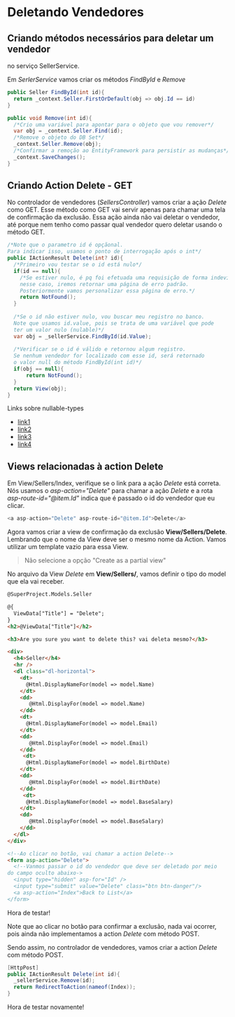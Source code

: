 # Deletando Vendedores

## Criando métodos necessários para deletar um vendedor 
no serviço SellerService.

Em _SerlerService_ vamos criar os métodos _FindById_ e _Remove_

```cs
public Seller FindById(int id){
  return _context.Seller.FirstOrDefault(obj => obj.Id == id)
}

public void Remove(int id){
  /*Crio uma variável para apontar para o objeto que vou remover*/
  var obj = _context.Seller.Find(id);
  /*Remove o objeto do DB Set*/
  _context.Seller.Remove(obj);
  /*Confirmar a remoção ao EntityFramework para persistir as mudanças*/
  _context.SaveChanges();
}
```

## Criando Action Delete - GET

No controlador de vendedores (_SellersController_) vamos criar 
a ação _Delete_ como GET.
Esse método como GET vai servir apenas para chamar uma tela de confirmação 
da exclusão. Essa ação ainda não vai deletar o vendedor, até porque nem tenho 
como passar qual vendedor quero deletar usando o método GET.

```cs
/*Note que o parametro id é opçãonal. 
Para indicar isso, usamos o ponto de interrogação após o int*/
public IActionResult Delete(int? id){
  /*Primeiro vou testar se o id está nulo*/
  if(id == null){
    /*Se estiver nulo, é pq foi efetuada uma requisição de forma indevida,
    nesse caso, iremos retornar uma página de erro padrão.
    Posteriormente vamos personalizar essa página de erro.*/
    return NotFound();
  }
  
  /*Se o id não estiver nulo, vou buscar meu registro no banco.
  Note que usamos id.value, pois se trata de uma variável que pode
  ter um valor nulo (nulable)*/
  var obj = _sellerService.FindById(id.Value);
  
  /*Verificar se o id é válido e retornou algum registro.
  Se nenhum vendedor for localizado com esse id, será retornado 
  o valor null do método FindById(int id)*/
  if(obj == null){
      return NotFound();
  }
  return View(obj);
}

```

Links sobre nullable-types
  - [link1](http://www.macoratti.net/11/03/c_ntp.htm)
  - [link2](https://docs.microsoft.com/pt-br/dotnet/csharp/programming-guide/nullable-types/)
  - [link3](https://docs.microsoft.com/pt-br/dotnet/csharp/programming-guide/nullable-types/using-nullable-types)
  - [link4](https://docs.microsoft.com/pt-br/dotnet/api/system.nullable-1?view=netframework-4.8)
  
## Views relacionadas à action Delete


Em View/Sellers/Index, verifique se o link para a ação _Delete_ está correta.
Nós usamos o _asp-action="Delete"_ para chamar a ação _Delete_ e a rota
_asp-route-id="@item.Id"_ indica que é passado o id do vendedor que eu clicar.

```cs
<a asp-action="Delete" asp-route-id="@item.Id">Delete</a>
```


Agora vamos criar a view de confirmação da exclusão **View/Sellers/Delete**. 
Lembrando que o nome da View deve ser o mesmo nome da Action.
Vamos utilizar um template vazio para essa View.

  > Não selecione a opção "Create as a partial view"


No arquivo da View _Delete_ em **View/Sellers/**, vamos definir o tipo do model
que ela vai receber.

```html
@SuperProject.Models.Seller

@{
  ViewData["Title"] = "Delete";
}
<h2>@ViewData["Title"]</h2>

<h3>Are you sure you want to delete this? vai deleta mesmo?</h3>

<div>
  <h4>Seller</h4>
  <hr />
  <dl class="dl-horizontal">
    <dt>
      @Html.DisplayNameFor(model => model.Name)
    </dt>
    <dd>
       @Html.DisplayFor(model => model.Name)
    </dd>
    <dt>
      @Html.DisplayNameFor(model => model.Email)
    </dt>
    <dd>
       @Html.DisplayFor(model => model.Email)
    </dd>
     <dt>
      @Html.DisplayNameFor(model => model.BirthDate)
    </dt>
    <dd>
       @Html.DisplayFor(model => model.BirthDate)
    </dd>
     <dt>
      @Html.DisplayNameFor(model => model.BaseSalary)
    </dt>
    <dd>
       @Html.DisplayFor(model => model.BaseSalary)
    </dd>    
  </dl>
</div>

<!--Ao clicar no botão, vai chamar a action Delete-->
<form asp-action="Delete">
  <!--Vanmos passar o id do vendedor que deve ser deletado por meio
do campo oculto abaixo->
  <input type="hidden" asp-for="Id" />
  <input type="submit" value="Delete" class="btn btn-danger"/>
  <a asp-action="Index">Back to List</a>
</form>
```

Hora de testar!

Note que ao clicar no botão para confirmar a exclusão, nada vai ocorrer,
pois ainda não implementamos a action _Delete_ com método POST.

Sendo assim, no controlador de vendedores, 
vamos criar a action _Delete_ com método POST.


```cs
[HttpPost]
public IActionResult Delete(int id){
  _sellerService.Remove(id);
  return RedirectToAction(nameof(Index));
}
```

Hora de testar novamente!
